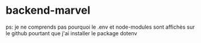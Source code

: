 # backend-marvel


ps: je ne comprends pas pourquoi le  .env et node-modules sont affichès sur le github pourtant que j'ai installer le package dotenv 
